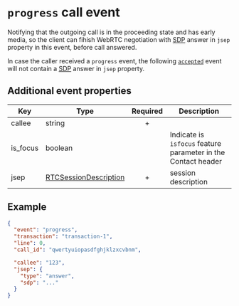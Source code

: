 # `progress` call event

Notifying that the outgoing call is in the proceeding state and has early media, so the client can fihish WebRTC negotiation with [SDP](https://developer.mozilla.org/en-US/docs/Glossary/SDP) answer in `jsep` property in this event, before call answered.

In case the caller received a `progress` event, the following [`accepted`](./accepted.md) event will not contain a [SDP](https://developer.mozilla.org/en-US/docs/Glossary/SDP) answer in `jsep` property.

## Additional event properties

| Key | Type | Required | Description |
| --- | --- | :---: | --- |
| callee | string | + | |
| is_focus | boolean | | Indicate is `isfocus` feature parameter in the Contact header |
| jsep | [RTCSessionDescription](https://developer.mozilla.org/en-US/docs/Web/API/RTCSessionDescription) | + | session description |

## Example

```json
{
  "event": "progress",
  "transaction": "transaction-1",
  "line": 0,
  "call_id": "qwertyuiopasdfghjklzxcvbnm",

  "callee": "123",
  "jsep": {
    "type": "answer",
    "sdp": "..."
  }
}
```
